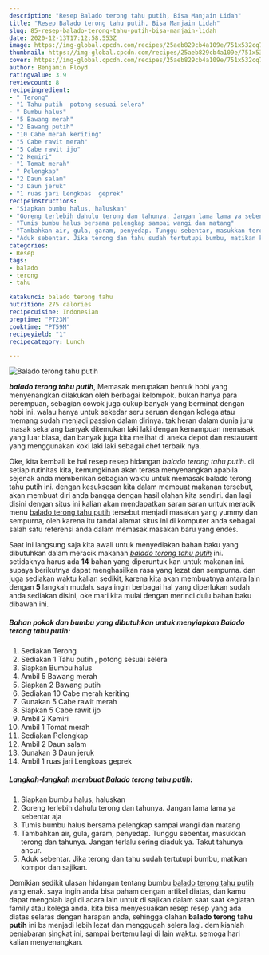 ```yaml
---
description: "Resep Balado terong tahu putih, Bisa Manjain Lidah"
title: "Resep Balado terong tahu putih, Bisa Manjain Lidah"
slug: 85-resep-balado-terong-tahu-putih-bisa-manjain-lidah
date: 2020-12-13T17:12:58.553Z
image: https://img-global.cpcdn.com/recipes/25aeb829cb4a109e/751x532cq70/balado-terong-tahu-putih-foto-resep-utama.jpg
thumbnail: https://img-global.cpcdn.com/recipes/25aeb829cb4a109e/751x532cq70/balado-terong-tahu-putih-foto-resep-utama.jpg
cover: https://img-global.cpcdn.com/recipes/25aeb829cb4a109e/751x532cq70/balado-terong-tahu-putih-foto-resep-utama.jpg
author: Benjamin Floyd
ratingvalue: 3.9
reviewcount: 8
recipeingredient:
- " Terong"
- "1 Tahu putih  potong sesuai selera"
- " Bumbu halus"
- "5 Bawang merah"
- "2 Bawang putih"
- "10 Cabe merah keriting"
- "5 Cabe rawit merah"
- "5 Cabe rawit ijo"
- "2 Kemiri"
- "1 Tomat merah"
- " Pelengkap"
- "2 Daun salam"
- "3 Daun jeruk"
- "1 ruas jari Lengkoas  geprek"
recipeinstructions:
- "Siapkan bumbu halus, haluskan"
- "Goreng terlebih dahulu terong dan tahunya. Jangan lama lama ya sebentar aja"
- "Tumis bumbu halus bersama pelengkap sampai wangi dan matang"
- "Tambahkan air, gula, garam, penyedap. Tunggu sebentar, masukkan terong dan tahunya. Jangan terlalu sering diaduk ya. Takut tahunya ancur."
- "Aduk sebentar. Jika terong dan tahu sudah tertutupi bumbu, matikan kompor dan sajikan."
categories:
- Resep
tags:
- balado
- terong
- tahu

katakunci: balado terong tahu 
nutrition: 275 calories
recipecuisine: Indonesian
preptime: "PT23M"
cooktime: "PT59M"
recipeyield: "1"
recipecategory: Lunch

---
```



![Balado terong tahu putih](https://img-global.cpcdn.com/recipes/25aeb829cb4a109e/751x532cq70/balado-terong-tahu-putih-foto-resep-utama.jpg)

<b><i>balado terong tahu putih</i></b>, Memasak merupakan bentuk hobi yang menyenangkan dilakukan oleh berbagai kelompok. bukan hanya para perempuan, sebagian cowok juga cukup banyak yang berminat dengan hobi ini. walau hanya untuk sekedar seru seruan dengan kolega atau memang sudah menjadi passion dalam dirinya. tak heran dalam dunia juru masak sekarang banyak ditemukan laki laki dengan kemampuan memasak yang luar biasa, dan banyak juga kita melihat di aneka depot dan restaurant yang menggunakan koki laki laki sebagai chef terbaik nya.



Oke, kita kembali ke hal resep resep hidangan <i>balado terong tahu putih</i>. di setiap rutinitas kita, kemungkinan akan terasa menyenangkan apabila sejenak anda memberikan sebagian waktu untuk memasak balado terong tahu putih ini. dengan kesuksesan kita dalam membuat makanan tersebut, akan membuat diri anda bangga dengan hasil olahan kita sendiri. dan lagi disini dengan situs ini kalian akan mendapatkan saran saran untuk meracik menu <u>balado terong tahu putih</u> tersebut menjadi masakan yang yummy dan sempurna, oleh karena itu tandai alamat situs ini di komputer anda sebagai salah satu referensi anda dalam memasak masakan baru yang endes.


Saat ini langsung saja kita awali untuk menyediakan bahan baku yang dibutuhkan dalam meracik makanan <u><i>balado terong tahu putih</i></u> ini. setidaknya harus ada <b>14</b> bahan yang diperuntuk kan untuk makanan ini. supaya berikutnya dapat menghasilkan rasa yang lezat dan sempurna. dan juga sediakan waktu kalian sedikit, karena kita akan membuatnya antara lain dengan <b>5</b> langkah mudah. saya ingin berbagai hal yang diperlukan sudah anda sediakan disini, oke mari kita mulai dengan merinci dulu bahan baku dibawah ini.

<!--inarticleads1-->

##### Bahan pokok dan bumbu yang dibutuhkan untuk menyiapkan Balado terong tahu putih:

1. Sediakan  Terong
1. Sediakan 1 Tahu putih , potong sesuai selera
1. Siapkan  Bumbu halus
1. Ambil 5 Bawang merah
1. Siapkan 2 Bawang putih
1. Sediakan 10 Cabe merah keriting
1. Gunakan 5 Cabe rawit merah
1. Siapkan 5 Cabe rawit ijo
1. Ambil 2 Kemiri
1. Ambil 1 Tomat merah
1. Sediakan  Pelengkap
1. Ambil 2 Daun salam
1. Gunakan 3 Daun jeruk
1. Ambil 1 ruas jari Lengkoas  geprek




<!--inarticleads2-->

##### Langkah-langkah membuat Balado terong tahu putih:

1. Siapkan bumbu halus, haluskan
1. Goreng terlebih dahulu terong dan tahunya. Jangan lama lama ya sebentar aja
1. Tumis bumbu halus bersama pelengkap sampai wangi dan matang
1. Tambahkan air, gula, garam, penyedap. Tunggu sebentar, masukkan terong dan tahunya. Jangan terlalu sering diaduk ya. Takut tahunya ancur.
1. Aduk sebentar. Jika terong dan tahu sudah tertutupi bumbu, matikan kompor dan sajikan.




Demikian sedikit ulasan hidangan tentang bumbu <u>balado terong tahu putih</u> yang enak. saya ingin anda bisa paham dengan artikel diatas, dan kamu dapat mengolah lagi di acara lain untuk di sajikan dalam saat saat kegiatan family atau kolega anda. kita bisa menyesuaikan resep resep yang ada diatas selaras dengan harapan anda, sehingga olahan <b>balado terong tahu putih</b> ini bs menjadi lebih lezat dan menggugah selera lagi. demikianlah penjabaran singkat ini, sampai bertemu lagi di lain waktu. semoga hari kalian menyenangkan.
